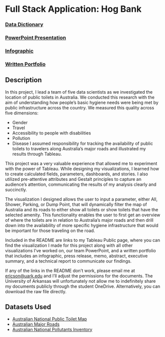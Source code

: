 # Full Stack Application: Hog Bank

### [Data Dictionary](https://github.com/eericson2005/Full-Stack-Application-Hog-Bank/blob/6d773807c543a7a760359ba9c83ddf2c78d90c27/Foxtrot_Data_Dictionary.xlsx)
### [PowerPoint Presentation](https://github.com/eericson2005/Toilets-In-Australia/blob/9659ea86963a0f64aa34911c282d86ac18a8366a/G7_Final_Presentation.pdf)
### [Infographic](https://github.com/eericson2005/Toilets-In-Australia/blob/9659ea86963a0f64aa34911c282d86ac18a8366a/G7_Infographic.pdf)
### [Written Portfolio](https://github.com/eericson2005/Toilets-In-Australia/blob/9659ea86963a0f64aa34911c282d86ac18a8366a/G7_Written_Portfolio.pdf)

## Description
In this project, I lead a team of five data scientists as we investigated the location of public toilets in Australia. We conducted this research with the aim of understanding how people’s basic hygiene needs were being met by public infrastructure across the country. We measured this quality across five dimensions:
-	Gender
-	Travel
-	Accessibility to people with disabilities
-	Pollution
-	Disease
I assumed responsibility for tracking the availability of public toilets to travelers along Australia’s major roads and illustrated my results through Tableau.

This project was a very valuable experience that allowed me to experiment with the power of Tableau. While designing my visualizations, I learned how to create calculated fields, parameters, dashboards, and stories. I also utilized pre-attentive attributes and Gestalt principles to capture an audience’s attention, communicating the results of my analysis clearly and succinctly.

The visualization I designed allows the user to input a parameter, either All, Shower, Parking, or Dump Point, that will dynamically filter the map of Australia and its roads to either show all toilets or show toilets that have the selected amenity. This functionality enables the user to first get an overview of where the toilets are in relation to Australia’s major roads and then drill down into the availability of more specific hygiene infrastructure that would be important for those traveling on the road. 

Included in the README are links to my Tableau Public page, where you can find the visualization I made for this project along with all other visualizations I’ve worked on, our team PowerPoint, and a written portfolio that includes an infographic, press release, memo, abstract, executive summary, and a technical report to communicate our findings. 

If any of the links in the README don’t work, please email me at ericson@uark.edu and I’ll adjust the permissions for the documents. The University of Arkansas will unfortunately not allow me to indefinitely share my documents publicly through the student OneDrive. Alternatively, you can download the raw file directly.

## Datasets Used
- [Australian National Public Toilet Map](https://data.gov.au/dataset/ds-dga-553b3049-2b8b-46a2-95e6-640d7986a8c1/details)
- [Australian Major Roads](https://ecat.ga.gov.au/geonetwork/static/api/records/26fa66dd-c6f4-431d-86ca-0f1e0e5876bf)
- [Australian National Pollutants Inventory](https://www.dcceew.gov.au/environment/protection/npi)

